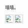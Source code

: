 <!-- <img align="right" src="https://github-readme-stats.vercel.app/api?username=null-nope&show_icons=true" /> -->
<!-- ![Anurag's GitHub stats](https://github-readme-stats.vercel.app/api?username=null-nope&show_icons=true&theme=dracula) -->

嘻嘻。 
    
[<img height="26" src="https://shields.io/badge/Twitter-ffffff.svg?style=flat-square&logo=twitter" alt="Twitter" />](https://twitter.com/nullnope1202)
[<img height="26" src="https://shields.io/badge/Bilibili-ffffff.svg?style=flat-square&logo=bilibili" alt="Bilibili" />](https://space.bilibili.com/19548590)
